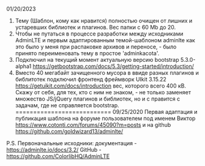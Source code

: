 01/20/2023
1. Тему (Шаблон, кому как нравится) полностью очищен от лишних и устаревших библиотек и плагинов. Вес папки с 60 Mb до 20.
2. Чтобы не путаться в процессе разработки между исходниками AdminLTE и первым адаптированным темой-шаблоном adminlte как это было у меня при распаковке архивов и переносе, - было принято переименовать тему в простое 'adminkacota'.
3. Подключил на текущий момент актуальную версию bootstrap 5.3.0-alpha1 https://getbootstrap.com/docs/5.3/getting-started/introduction/
4. Вместо 40 мегабайт зачищенного мусора в ввиде разных плагинов и библитотек подключил фронтенд фреймворк UIkit 3.15.22 https://getuikit.com/docs/introduction вес, которого всего 400 кB.
Скажу от себя, для тех, кто с ним не знаком, - не только заменяет множество JS/jQuery плагинов и библиотек, но и с правится с задачам, где не справляется bootstrap. 
===========================
09/25/2020
Первая адаптация и публикация шаблона на форуме пользователем под именем Виктор
https://www.cotonti.com/forums/45090?m=posts
и на github
https://github.com/goldwizard13/adminlte/

P.S.
Первоначальные исходники:
документация - https://adminlte.io/docs/3.2/
GitHub - https://github.com/ColorlibHQ/AdminLTE